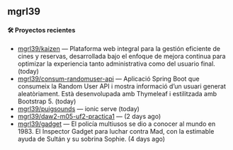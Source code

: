 ## mgrl39 












#### 🛠 Proyectos recientes

- [mgrl39/kaizen](https://github.com/mgrl39/kaizen) — Plataforma web integral para la gestión eficiente de cines y reservas, desarrollada bajo el enfoque de mejora continua para optimizar la experiencia tanto administrativa como del usuario final. (today)
- [mgrl39/consum-randomuser-api](https://github.com/mgrl39/consum-randomuser-api) — Aplicació Spring Boot que consumeix la Random User API i mostra informació d’un usuari generat aleatòriament. Està desenvolupada amb Thymeleaf i estilitzada amb Bootstrap 5. (today)
- [mgrl39/puigsounds](https://github.com/mgrl39/puigsounds) — ionic serve (today)
- [mgrl39/daw2-m05-uf2-practica1](https://github.com/mgrl39/daw2-m05-uf2-practica1) —  (2 days ago)
- [mgrl39/gadget](https://github.com/mgrl39/gadget) — El policía multiusos se dio a conocer al mundo en 1983. El Inspector Gadget para luchar contra Mad, con la estimable ayuda de Sultán y su sobrina Sophie. (4 days ago)




